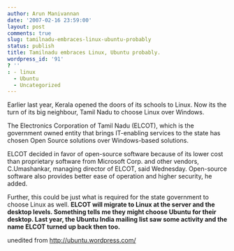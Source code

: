 ```yaml
---
author: Arun Manivannan
date: '2007-02-16 23:59:00'
layout: post
comments: true
slug: tamilnadu-embraces-linux-ubuntu-probably
status: publish
title: Tamilnadu embraces Linux, Ubuntu probably.
wordpress_id: '91'
? ''
: - linux
  - Ubuntu
  - Uncategorized
---
```


Earlier last year, Kerala opened the doors of its schools to Linux. Now its
the turn of its big neighbour, Tamil Nadu to choose Linux over Windows.

The Electronics Corporation of Tamil Nadu (ELCOT), which is the government
owned entity that brings IT-enabling services to the state has chosen Open
Source solutions over Windows-based solutions.

ELCOT decided in favor of open-source software because of its lower cost than
proprietary software from Microsoft Corp. and other vendors, C.Umashankar,
managing director of ELCOT, said Wednesday. Open-source software also provides
better ease of operation and higher security, he added.

Further, this could be just what is required for the state government to
choose Linux as well. **ELCOT will migrate to Linux at the server and the
desktop levels. Something tells me they might choose Ubuntu for their desktop.
Last year, the Ubuntu India mailing list saw some activity and the name ELCOT
turned up back then too.**

unedited from http://ubuntu.wordpress.com/

